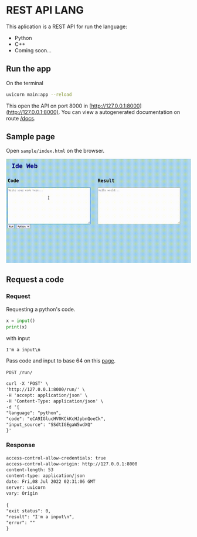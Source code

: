 # REST API LANG
This aplication is a REST API for run the language:
- Python
- C++
- Coming soon...

## Run the app
On the terminal
```bash
uvicorn main:app --reload
```
This open the API on port 8000 in [http://127.0.0.1:8000](http://127.0.0.1:8000). You can view a autogenerated documentation on route [/docs](http://127.0.0.1:8000/docs).

## Sample page
Open `sample/index.html` on the browser.

![Sample Page](sample_page.gif)

## Request a code

### Request
Requesting a python's code.
```python
x = input()
print(x)
```
with input
```
I'm a input\n
```
Pass code and input to base 64 on this [page](https://www.base64decode.org/).

`POST /run/`

    curl -X 'POST' \
    'http://127.0.0.1:8000/run/' \
    -H 'accept: application/json' \
    -H 'Content-Type: application/json' \
    -d '{
    "language": "python",
    "code": "eCA9IGlucHV0KCkKcHJpbnQoeCk",
    "input_source": "SSdtIGEgaW5wdXQ"
    }'

### Response

    access-control-allow-credentials: true  
    access-control-allow-origin: http://127.0.0.1:8000  
    content-length: 53  
    content-type: application/json  
    date: Fri,08 Jul 2022 02:31:06 GMT  
    server: uvicorn  
    vary: Origin 

    {
    "exit status": 0,
    "result": "I'm a input\n",
    "error": ""
    }
